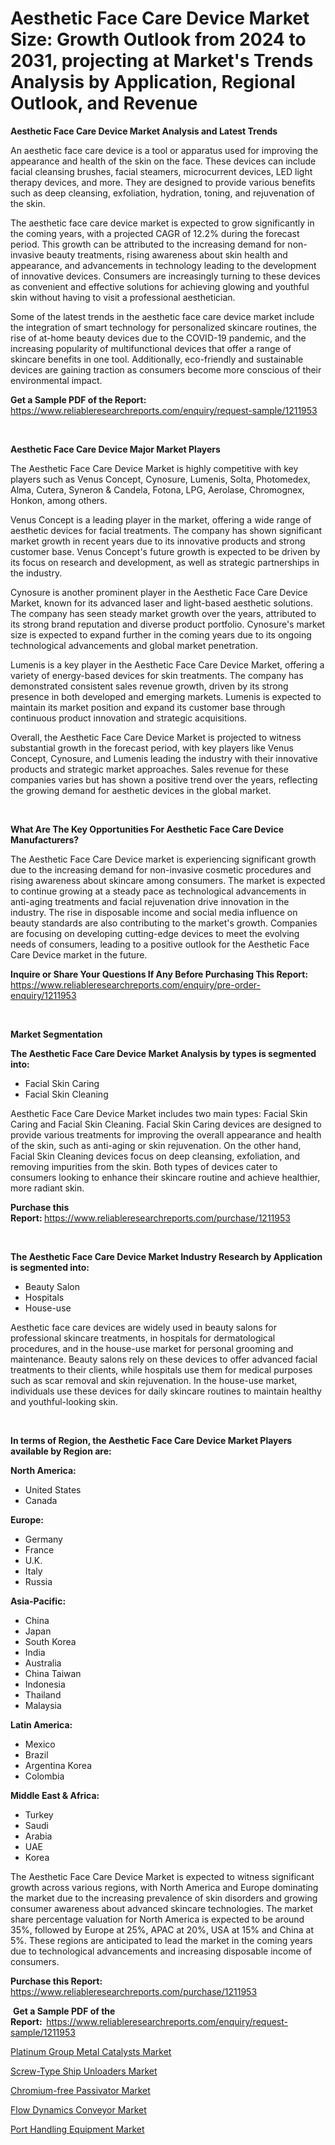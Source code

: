 <p><h1>Aesthetic Face Care Device Market Size: Growth Outlook from 2024 to 2031, projecting at Market's Trends Analysis by Application, Regional Outlook, and Revenue</h1></p><p><strong>Aesthetic Face Care Device Market Analysis and Latest Trends</strong></p>
<p><p>An aesthetic face care device is a tool or apparatus used for improving the appearance and health of the skin on the face. These devices can include facial cleansing brushes, facial steamers, microcurrent devices, LED light therapy devices, and more. They are designed to provide various benefits such as deep cleansing, exfoliation, hydration, toning, and rejuvenation of the skin.</p><p>The aesthetic face care device market is expected to grow significantly in the coming years, with a projected CAGR of 12.2% during the forecast period. This growth can be attributed to the increasing demand for non-invasive beauty treatments, rising awareness about skin health and appearance, and advancements in technology leading to the development of innovative devices. Consumers are increasingly turning to these devices as convenient and effective solutions for achieving glowing and youthful skin without having to visit a professional aesthetician.</p><p>Some of the latest trends in the aesthetic face care device market include the integration of smart technology for personalized skincare routines, the rise of at-home beauty devices due to the COVID-19 pandemic, and the increasing popularity of multifunctional devices that offer a range of skincare benefits in one tool. Additionally, eco-friendly and sustainable devices are gaining traction as consumers become more conscious of their environmental impact.</p></p>
<p><strong>Get a Sample PDF of the Report:&nbsp;</strong> <a href="https://www.reliableresearchreports.com/enquiry/request-sample/1211953">https://www.reliableresearchreports.com/enquiry/request-sample/1211953</a></p>
<p>&nbsp;</p>
<p><strong>Aesthetic Face Care Device Major Market Players</strong></p>
<p><p>The Aesthetic Face Care Device Market is highly competitive with key players such as Venus Concept, Cynosure, Lumenis, Solta, Photomedex, Alma, Cutera, Syneron & Candela, Fotona, LPG, Aerolase, Chromognex, Honkon, among others. </p><p>Venus Concept is a leading player in the market, offering a wide range of aesthetic devices for facial treatments. The company has shown significant market growth in recent years due to its innovative products and strong customer base. Venus Concept's future growth is expected to be driven by its focus on research and development, as well as strategic partnerships in the industry.</p><p>Cynosure is another prominent player in the Aesthetic Face Care Device Market, known for its advanced laser and light-based aesthetic solutions. The company has seen steady market growth over the years, attributed to its strong brand reputation and diverse product portfolio. Cynosure's market size is expected to expand further in the coming years due to its ongoing technological advancements and global market penetration.</p><p>Lumenis is a key player in the Aesthetic Face Care Device Market, offering a variety of energy-based devices for skin treatments. The company has demonstrated consistent sales revenue growth, driven by its strong presence in both developed and emerging markets. Lumenis is expected to maintain its market position and expand its customer base through continuous product innovation and strategic acquisitions.</p><p>Overall, the Aesthetic Face Care Device Market is projected to witness substantial growth in the forecast period, with key players like Venus Concept, Cynosure, and Lumenis leading the industry with their innovative products and strategic market approaches. Sales revenue for these companies varies but has shown a positive trend over the years, reflecting the growing demand for aesthetic devices in the global market.</p></p>
<p>&nbsp;</p>
<p><strong>What Are The Key Opportunities For Aesthetic Face Care Device Manufacturers?</strong></p>
<p><p>The Aesthetic Face Care Device market is experiencing significant growth due to the increasing demand for non-invasive cosmetic procedures and rising awareness about skincare among consumers. The market is expected to continue growing at a steady pace as technological advancements in anti-aging treatments and facial rejuvenation drive innovation in the industry. The rise in disposable income and social media influence on beauty standards are also contributing to the market's growth. Companies are focusing on developing cutting-edge devices to meet the evolving needs of consumers, leading to a positive outlook for the Aesthetic Face Care Device market in the future.</p></p>
<p><strong>Inquire or Share Your Questions If Any Before Purchasing This Report:</strong> <a href="https://www.reliableresearchreports.com/enquiry/pre-order-enquiry/1211953">https://www.reliableresearchreports.com/enquiry/pre-order-enquiry/1211953</a></p>
<p>&nbsp;</p>
<p><strong>Market Segmentation</strong></p>
<p><strong>The Aesthetic Face Care Device Market Analysis by types is segmented into:</strong></p>
<p><ul><li>Facial Skin Caring</li><li>Facial Skin Cleaning</li></ul></p>
<p><p>Aesthetic Face Care Device Market includes two main types: Facial Skin Caring and Facial Skin Cleaning. Facial Skin Caring devices are designed to provide various treatments for improving the overall appearance and health of the skin, such as anti-aging or skin rejuvenation. On the other hand, Facial Skin Cleaning devices focus on deep cleansing, exfoliation, and removing impurities from the skin. Both types of devices cater to consumers looking to enhance their skincare routine and achieve healthier, more radiant skin.</p></p>
<p><strong>Purchase this Report:&nbsp;</strong><a href="https://www.reliableresearchreports.com/purchase/1211953">https://www.reliableresearchreports.com/purchase/1211953</a></p>
<p>&nbsp;</p>
<p><strong>The Aesthetic Face Care Device Market Industry Research by Application is segmented into:</strong></p>
<p><ul><li>Beauty Salon</li><li>Hospitals</li><li>House-use</li></ul></p>
<p><p>Aesthetic face care devices are widely used in beauty salons for professional skincare treatments, in hospitals for dermatological procedures, and in the house-use market for personal grooming and maintenance. Beauty salons rely on these devices to offer advanced facial treatments to their clients, while hospitals use them for medical purposes such as scar removal and skin rejuvenation. In the house-use market, individuals use these devices for daily skincare routines to maintain healthy and youthful-looking skin.</p></p>
<p>&nbsp;</p>
<p><strong>In terms of Region, the Aesthetic Face Care Device Market Players available by Region are:</strong></p>
<p>
    <p> <strong> North America: </strong>
        <ul>
            <li>United States</li>
            <li>Canada</li>
        </ul>
        </p> 
    <p> <strong> Europe: </strong>
        <ul>
            <li>Germany</li>
            <li>France</li>
            <li>U.K.</li>
            <li>Italy</li>
            <li>Russia</li>
        </ul>
        </p> 
    <p> <strong> Asia-Pacific: </strong>
        <ul>
            <li>China</li>
            <li>Japan</li>
            <li>South Korea</li>
            <li>India</li>
            <li>Australia</li>
            <li>China Taiwan</li>
            <li>Indonesia</li>
            <li>Thailand</li>
            <li>Malaysia</li>
        </ul>
        </p> 
    <p> <strong> Latin America: </strong>
        <ul>
            <li>Mexico</li>
            <li>Brazil</li>
            <li>Argentina Korea</li>
            <li>Colombia</li>
        </ul>
        </p> 
    <p> <strong> Middle East & Africa: </strong>
        <ul>
            <li>Turkey</li>
            <li>Saudi</li>
            <li>Arabia</li>
            <li>UAE</li>
            <li>Korea</li>
        </ul>
    </p>
    </p>
<p><p>The Aesthetic Face Care Device Market is expected to witness significant growth across various regions, with North America and Europe dominating the market due to the increasing prevalence of skin disorders and growing consumer awareness about advanced skincare technologies. The market share percentage valuation for North America is expected to be around 35%, followed by Europe at 25%, APAC at 20%, USA at 15% and China at 5%. These regions are anticipated to lead the market in the coming years due to technological advancements and increasing disposable income of consumers.</p></p>
<p><strong>Purchase this Report: </strong><a href="https://www.reliableresearchreports.com/purchase/1211953">https://www.reliableresearchreports.com/purchase/1211953</a></p>
<p>&nbsp;<strong>Get a Sample PDF of the Report:&nbsp;&nbsp;</strong><a href="https://www.reliableresearchreports.com/enquiry/request-sample/1211953">https://www.reliableresearchreports.com/enquiry/request-sample/1211953</a></p>
<p><strong></strong></p>
<p><p><a href="https://issuu.com/reportprime-2/docs/platinum-group-metal-catalysts-market-size-2030.pp">Platinum Group Metal Catalysts Market</a></p><p><a href="https://github.com/kosella/Market-Research-Report-List-2/blob/main/screw-type-ship-unloaders-market.md">Screw-Type Ship Unloaders Market</a></p><p><a href="https://issuu.com/reportprime-2/docs/chromium-free-passivator-market-size-2030.pptx">Chromium-free Passivator Market</a></p><p><a href="https://github.com/nathandecarvalho/Market-Research-Report-List-2/blob/main/flow-dynamics-conveyor-market.md">Flow Dynamics Conveyor Market</a></p><p><a href="https://github.com/kufem1/Market-Research-Report-List-1/blob/main/port-handling-equipment-market.md">Port Handling Equipment Market</a></p></p>